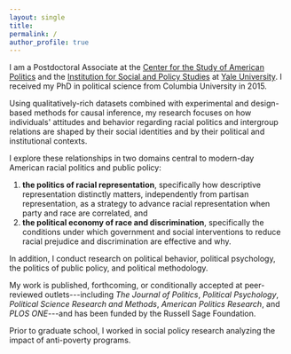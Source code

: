 ```yaml
---
layout: single
title:
permalink: /
author_profile: true
---
```


I am a Postdoctoral Associate at the [Center for the Study of American Politics](http://csap.yale.edu/) and the [Institution for Social and Policy Studies](http://isps.yale.edu/) at [Yale University](http://www.yale.edu/). I received my PhD in political science from Columbia University in 2015.

Using qualitatively-rich datasets combined with experimental and design-based methods for causal inference, my research focuses on how individuals' attitudes and behavior regarding racial politics and intergroup relations are shaped by their social identities and by their political and institutional contexts. 

I explore these relationships in two domains central to modern-day American racial politics and public policy:
1. **the politics of racial representation**, specifically how descriptive representation distinctly matters, independently from partisan representation, as a strategy to advance racial representation when party and race are correlated, and
2. **the political economy of race and discrimination**, specifically the conditions under which government and social interventions to reduce racial prejudice and discrimination are effective and why. 

In addition, I conduct research on political behavior, political psychology, the politics of public policy, and political methodology.

My work is published, forthcoming, or conditionally accepted at peer-reviewed outlets---including _The Journal of Politics_, _Political Psychology_, _Political Science Research and Methods_, _American Politics Research_, and _PLOS ONE_---and has been funded by the Russell Sage Foundation.

Prior to graduate school, I worked in social policy research analyzing the impact of anti-poverty programs.
